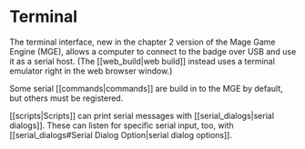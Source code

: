 # Terminal

The terminal interface, new in the chapter 2 version of the Mage Game Engine (MGE), allows a computer to connect to the badge over USB and use it as a serial host. (The [[web_build|web build]] instead uses a terminal emulator right in the web browser window.)

Some serial [[commands|commands]] are build in to the MGE by default, but others must be registered.

[[scripts|Scripts]] can print serial messages with [[serial_dialogs|serial dialogs]]. These can listen for specific serial input, too, with [[serial_dialogs#Serial Dialog Option|serial dialog options]].
